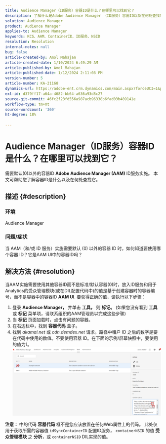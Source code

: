 ```yaml
---
title: Audience Manager（ID服务）容器ID是什么？在哪里可以找到它？
description: 了解什么是Adobe Audience Manager （ID服务）容器ID以及在何处查找它。 请按照本文中给出的步骤进行操作。
solution: Audience Manager
product: Audience Manager
applies-to: Audience Manager
keywords: KCS、AAM、ContainerID、ID服务、NSID
resolution: Resolution
internal-notes: null
bug: false
article-created-by: Amol Mahajan
article-created-date: 1/10/2024 6:49:29 AM
article-published-by: Amol Mahajan
article-published-date: 1/12/2024 2:11:08 PM
version-number: 5
article-number: KA-21168
dynamics-url: https://adobe-ent.crm.dynamics.com/main.aspx?forceUCI=1&pagetype=entityrecord&etn=knowledgearticle&id=b1703163-84af-ee11-a569-6045bd006b3d
exl-id: d379ff17-a64a-4682-bb64-a636a93d8c27
source-git-commit: 46fc2f23fd556a987acb96338b6fad03b489141e
workflow-type: tm+mt
source-wordcount: '360'
ht-degree: 18%

---
```


# Audience Manager（ID服务）容器ID是什么？在哪里可以找到它？


需要默认(0)以外的容器ID <b>Adobe Audience Manager (AAM)</b> ID服务实施。 本文可帮助您了解容器ID是什么以及在何处查找它。

## 描述 {#description}


### <b>环境</b>

Audience Manager



### <b>问题/症状</b>

当 AAM（和/或 ID 服务）实施需要默认 (0) 以外的容器 ID 时，如何知道要使用哪个容器 ID？它是AAM UI中的容器ID吗？


## 解决方法 {#resolution}


当AAM实施需要使用其他容器ID而不是标准/默认容器(0)时，放入ID服务和用于Analytics的受众管理模块(或在DIL配置代码中)的值是基于创建容器时的容器编号，而不是容器中的容器ID <b>AAM UI</b>. 要获得正确的值，请执行以下步骤：

1. 登录 <b>Audience Manager， </b>并单击 <b>工具，</b> 则 <b>标记。 </b>(如果您没有看到 <b>工具</b> 或 <b>标记</b> 菜单项，请联系组织的AAM管理员以完成这些步骤)
2. 当 <b>标记</b> 页面加载时，点击有问题的容器。
3. 在右边栏中，找到 <b>容器代码</b> 盒子。
4. 找到 *akamai.net* 或 *cdn.demdex.net* 请求。路径中租户 ID 之后的数字是要在代码中使用的数值。不要使用容器 ID。在下面的示例/屏幕快照中，要使用的值为1。    ![](assets/4768ad75-347c-ed11-81ac-6045bd006a22.png)


<b>注意： </b>中的代码 <b>容器代码</b> 框不是您应该放置在任何Web属性上的代码。 此处仅用于获取所需的容器值 `idSyncContainerID` 配置ID服务， `containerNSID` 的值 <b>受众管理模块</b> 之 <b>分析</b>，或 `containerNSID` DIL实现的值。

<b> </b>
